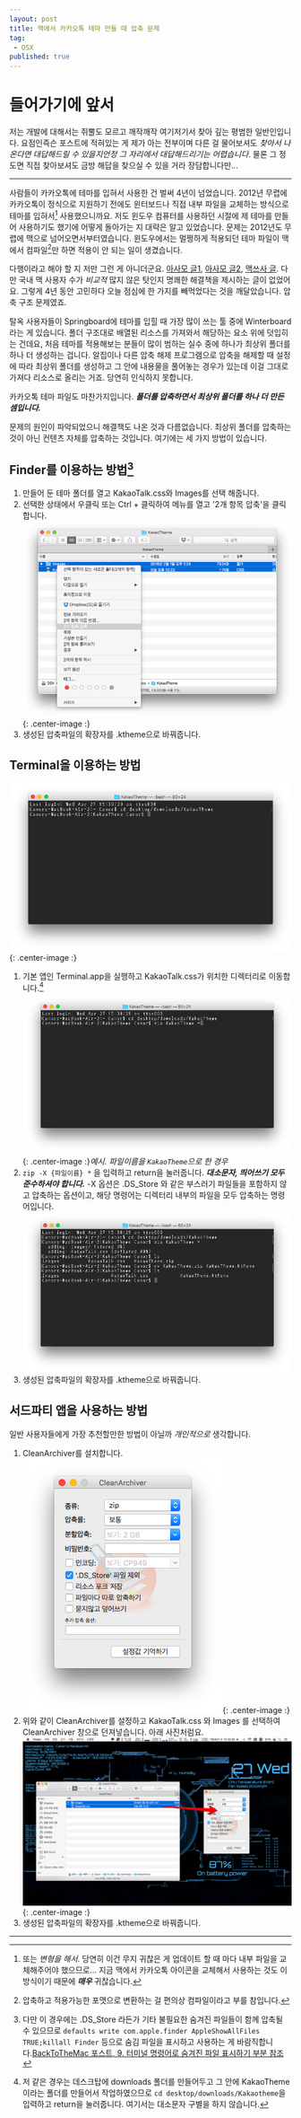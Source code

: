 ```yaml
---
layout: post
title: 맥에서 카카오톡 테마 만들 때 압축 문제
tag: 
 - OSX
published: true
---
```

# 들어가기에 앞서

저는 개발에 대해서는 쥐뿔도 모르고 깨작깨작 여기저기서 찾아 깊는 평범한 일반인입니다. 요점인즉슨 포스트에 적혀있는 게 제가 아는 전부이며 다른 걸 물어보셔도 *찾아서 나온다면 대답해드릴 수 있을지언정 그 자리에서 대답해드리기는 어렵습니다*. 물론 그 정도면 직접 찾아보셔도 금방 해답을 찾으실 수 있을 거라 장담합니다만... 

- - -

사람들이 카카오톡에 테마를 입혀서 사용한 건 벌써 4년이 넘었습니다. 2012년 무렵에 카카오톡이 정식으로 지원하기 전에도 윈터보드나 직접 내부 파일을 교체하는 방식으로 테마를 입혀서[^1] 사용했으니까요. 저도 윈도우 컴퓨터를 사용하던 시절에 제 테마를 만들어 사용하기도 했기에 어떻게 돌아가는 지 대략은 알고 있었습니다. 문제는 2012년도 무렵에 맥으로 넘어오면서부터였습니다. 윈도우에서는 멀쩡하게 적용되던 테마 파일이 맥에서 컴파일[^2]만 하면 적용이 안 되는 일이 생겼습니다.

[^1]: 또는 *변형을 해서*. 당연히 이건 무지 귀찮은 게 업데이트 할 때 마다 내부 파일을 교체해주어야 했으므로... 지금 맥에서 카카오톡 아이콘을 교체해서 사용하는 것도 이 방식이기 때문에 ***매우*** 귀찮습니다.

[^2]: 압축하고 적용가능한 포맷으로 변환하는 걸 편의상 컴파일이라고 부를 참입니다.

다행이라고 해야 할 지 저만 그런 게 아니더군요. [아사모 글1](http://cafe.naver.com/appleiphone/3437410), [아사모 글2](http://cafe.naver.com/appleiphone/3453202), [맥쓰사 글](http://cafe.naver.com/inmacbook/966891). 다만 국내 맥 사용자 수가 *비교적* 많지 않은 탓인지 명쾌한 해결책을 제시하는 글이 없었어요. 그렇게 4년 동안 고민하다 오늘 점심에 한 가지를 빼먹었다는 것을 깨달았습니다. 압축 구조 문제였죠.

탈옥 사용자들이 Springboard에 테마를 입힐 때 가장 많이 쓰는 툴 중에 Winterboard라는 게 있습니다. 폴더 구조대로 배열된 리소스를 가져와서 해당하는 요소 위에 덧입히는 건데요, 처음 테마를 적용해보는 분들이 많이 범하는 실수 중에 하나가 최상위 폴더를 하나 더 생성하는 겁니다. 알집이나 다른 압축 해제 프로그램으로 압축을 해제할 때 설정에 따라 최상위 폴더를 생성하고 그 안에 내용물을 풀어놓는 경우가 있는데 이걸 그대로 가져다 리소스로 올리는 거죠. 당연히 인식하지 못합니다.

카카오톡 테마 파일도 마찬가지입니다. ***폴더를 압축하면서 최상위 폴더를 하나 더 만든 셈입니다.***

문제의 원인이 파악되었으니 해결책도 나온 것과 다름없습니다. 최상위 폴더를 압축하는 것이 아닌 컨텐츠 자체를 압축하는 것입니다. 여기에는 세 가지 방법이 있습니다.

## Finder를 이용하는 방법[^3]

1. 만들어 둔 테마 폴더를 열고 KakaoTalk.css와 Images를 선택 해줍니다.
2. 선택한 상태에서 우클릭 또는 Ctrl + 클릭하여 메뉴를 열고 '2개 항목 압축'을 클릭합니다.  
![](/Resources/2016-04-27/2개항목압축.png){: .center-image :}
3. 생성된 압축파일의 확장자를 .ktheme으로 바꿔줍니다.

[^3]: 다만 이 경우에는 .DS_Store 라든가 기타 불필요한 숨겨진 파일들이 함께 압축될 수 있으므로 `defaults write com.apple.finder AppleShowAllFiles TRUE;killall Finder` 등으로 숨김 파일을 표시하고 사용하는 게 바람직합니다.[BackToTheMac 포스트, 9. 터미널 명령어로 숨겨진 파일 표시하기 부분 참조](http://macnews.tistory.com/203)

## Terminal을 이용하는 방법

![](/Resources/2016-04-27/navtothemefiles.png){: .center-image :}

1. 기본 앱인 Terminal.app을 실행하고 KakaoTalk.css가 위치한 디렉터리로 이동합니다.[^4]  
![](/Resources/2016-04-27/zipcommand.png){: .center-image :}*예시. 파일이름을 `KakaoTheme`으로 한 경우*
2. `zip -X {파일이름} *` 을 입력하고 return을 눌러줍니다. ***대소문자, 띄어쓰기 모두 준수하셔야 합니다.*** -X 옵션은 .DS_Store 와 같은 부스러기 파일들을 포함하지 않고 압축하는 옵션이고, 해당 명령어는 디렉터리 내부의 파일을 모두 압축하는 명령어입니다.  
![](/Resources/2016-04-27/final.png)
3. 생성된 압축파일의 확장자를 .ktheme으로 바꿔줍니다.

[^4]: 저 같은 경우는 데스크탑에 downloads 폴더를 만들어두고 그 안에 KakaoTheme이라는 폴더를 만들어서 작업하였으므로 `cd desktop/downloads/Kakaotheme`을 입력하고 return을 눌러줍니다. 여기서는 대소문자 구별을 하지 않습니다.

## 서드파티 앱을 사용하는 방법

일반 사용자들에게 가장 추천할만한 방법이 아닐까 *개인적으로* 생각합니다.

1. CleanArchiver를 설치합니다.  
![](/Resources/2016-04-27/cleanarchiversetup.png){: .center-image :}
2. 위와 같이 CleanArchiver를 설정하고 KakaoTalk.css 와 Images 를 선택하여 CleanArchiver 창으로 던져넣습니다. 아래 사진처럼요.  
![](/Resources/2016-04-27/dragintocleanarchiver.png){: .center-image :}
3. 생성된 압축파일의 확장자를 .ktheme으로 바꿔줍니다.

- - -
